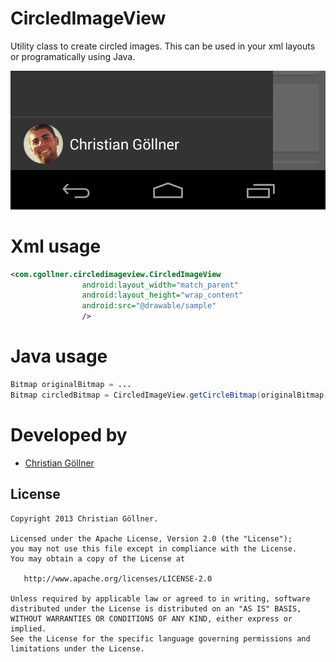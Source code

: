 CircledImageView
=============================

Utility class to create circled images. This can be used in your xml layouts 
or programatically using Java.

![](sample.png)

Xml usage
=============================

```xml
<com.cgollner.circledimageview.CircledImageView
                android:layout_width="match_parent"
                android:layout_height="wrap_content" 
                android:src="@drawable/sample"
                />
```

Java usage
=============================
```java
Bitmap originalBitmap = ...
Bitmap circledBitmap = CircledImageView.getCircleBitmap(originalBitmap);
```

Developed by
=============================
* [Christian Göllner][1]

License
--------

    Copyright 2013 Christian Göllner.

    Licensed under the Apache License, Version 2.0 (the "License");
    you may not use this file except in compliance with the License.
    You may obtain a copy of the License at

       http://www.apache.org/licenses/LICENSE-2.0

    Unless required by applicable law or agreed to in writing, software
    distributed under the License is distributed on an "AS IS" BASIS,
    WITHOUT WARRANTIES OR CONDITIONS OF ANY KIND, either express or implied.
    See the License for the specific language governing permissions and
    limitations under the License.

[1]: http://www.cgollner.x10.mx
